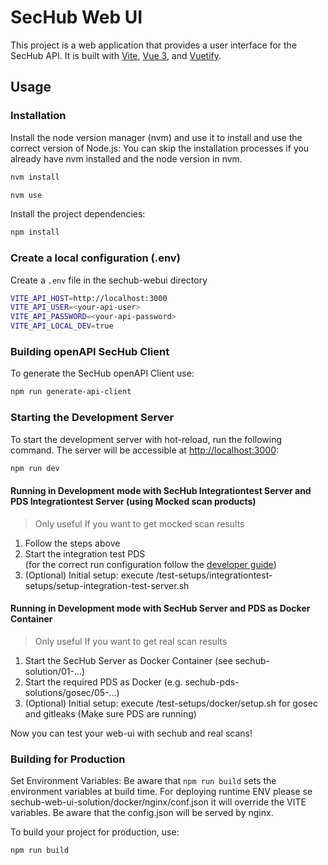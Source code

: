 <!-- SPDX-License-Identifier: MIT --->
# SecHub Web UI

This project is a web application that provides a user interface for the SecHub API. It is built with [Vite](https://vitejs.dev/), [Vue 3](https://v3.vuejs.org/), and [Vuetify](https://vuetifyjs.com/en/).

## Usage

### Installation

Install the node version manager (nvm) and use it to install and use the correct version of Node.js:
You can skip the installation processes if you already have nvm installed and the node version in nvm.

```bash
nvm install
```

```bash
nvm use
```

Install the project dependencies:

```bash
npm install
```

### Create a local configuration (.env)

Create a `.env` file in the sechub-webui directory

```bash
VITE_API_HOST=http://localhost:3000
VITE_API_USER=<your-api-user>
VITE_API_PASSWORD=<your-api-password>
VITE_API_LOCAL_DEV=true
```

### Building openAPI SecHub Client

To generate the SecHub openAPI Client use:

```bash
npm run generate-api-client
 ```

### Starting the Development Server

To start the development server with hot-reload, run the following command. The server will be accessible at [http://localhost:3000](http://localhost:3000):

```bash
npm run dev
```

#### Running in Development mode with SecHub Integrationtest Server and PDS Integrationtest Server (using Mocked scan products)
> Only useful If you want to get mocked scan results
1. Follow the steps above
2. Start the integration test PDS  
(for the correct run configuration follow the [developer guide](https://mercedes-benz.github.io/sechub/latest/sechub-developer-quickstart-guide.html#run-integration-tests-from-ide))
3. (Optional) Initial setup: execute /test-setups/integrationtest-setups/setup-integration-test-server.sh

#### Running in Development mode with SecHub Server and PDS as Docker Container
> Only useful If you want to get real scan results
1. Start the SecHub Server as Docker Container (see sechub-solution/01-...)
2. Start the required PDS as Docker (e.g. sechub-pds-solutions/gosec/05-...)
3. (Optional) Initial setup: execute /test-setups/docker/setup.sh for gosec and gitleaks (Make sure PDS are running)


Now you can test your web-ui with sechub and real scans!

### Building for Production

Set Environment Variables:
Be aware that `npm run build` sets the environment variables at build time.
For deploying runtime ENV please se sechub-web-ui-solution/docker/nginx/conf.json it will override the VITE variables. Be aware that the config.json will be served by nginx.

To build your project for production, use:

```bash
npm run build
```
